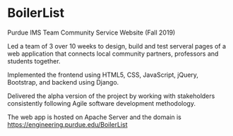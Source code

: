 

# BoilerList
Purdue IMS Team Community Service Website (Fall 2019)

Led a team of 3 over 10 weeks to design, build and test  serveral pages of a web application that connects local community partners, professors and students together.

Implemented the frontend using HTML5, CSS, JavaScript, jQuery, Bootstrap, and backend using Django.

Delivered the alpha version of the project by working with stakeholders consistently following Agile software development methodology.

The web app is hosted on Apache Server and the domain is https://engineering.purdue.edu/BoilerList

